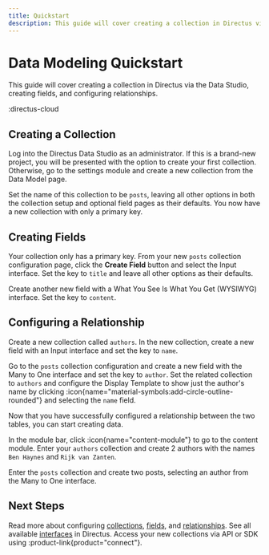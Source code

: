 ```yaml
---
title: Quickstart
description: This guide will cover creating a collection in Directus via the Data Studio, creating fields, and configurng relationships.
---
```


# Data Modeling Quickstart

This guide will cover creating a collection in Directus via the Data Studio, creating fields, and configuring relationships.

:directus-cloud

## Creating a Collection

Log into the Directus Data Studio as an administrator. If this is a brand-new project, you will be presented with the option to create your first collection. Otherwise, go to the settings module and create a new collection from the Data Model page.

Set the name of this collection to be `posts`, leaving all other options in both the collection setup and optional field pages as their defaults. You now have a new collection with only a primary key.

<!-- TODO: Screenshot of brand new, default collection settings page with only an ID -->

## Creating Fields

Your collection only has a primary key. From your new `posts` collection configuration page, click the **Create Field** button and select the Input interface. Set the key to `title` and leave all other options as their defaults.

Create another new field with a What You See Is What You Get (WYSIWYG) interface. Set the key to `content`.

## Configuring a Relationship

Create a new collection called `authors`. In the new collection, create a new field with an Input interface and set the key to `name`.

Go to the `posts` collection configuration and create a new field with the Many to One interface and set the key to `author`. Set the related collection to `authors` and configure the Display Template to show just the author's name by clicking :icon{name="material-symbols:add-circle-outline-rounded"} and selecting the `name` field.

Now that you have successfully configured a relationship between the two tables, you can start creating data.

In the module bar, click :icon{name="content-module"} to go to the content module. Enter your `authors` collection and create 2 authors with the names `Ben Haynes` and `Rijk van Zanten`.

Enter the `posts` collection and create two posts, selecting an author from the Many to One interface.

<!-- TODO: Screenshot of full editor page with fake post written (from demo data repo) and the autor dropdown expanded. -->

<!-- TODO: Screenshot of both collection setting pages side by side. -->

## Next Steps

Read more about configuring [collections](/data-modeling/collections), [fields](/data-modeling/fields), and [relationships](/data-modeling/relationships). See all available [interfaces](/data-modeling/interfaces) in Directus. Access your new collections via API or SDK using :product-link{product="connect"}.
